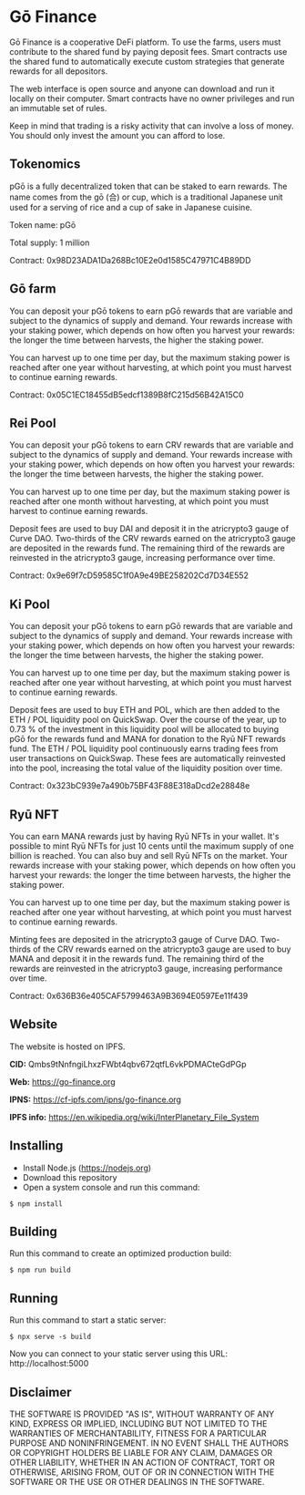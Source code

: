 # Gō Finance

Gō Finance is a cooperative DeFi platform. To use the farms, users must contribute to the shared fund by paying deposit fees. Smart contracts use the shared fund to automatically execute custom strategies that generate rewards for all depositors.

The web interface is open source and anyone can download and run it locally on their computer. Smart contracts have no owner privileges and run an immutable set of rules.

Keep in mind that trading is a risky activity that can involve a loss of money. You should only invest the amount you can afford to lose.

## Tokenomics

pGō is a fully decentralized token that can be staked to earn rewards. The name comes from the gō (合) or cup, which is a traditional Japanese unit used for a serving of rice and a cup of sake in Japanese cuisine.

Token name: pGō

Total supply: 1 million

Contract: 0x98D23ADA1Da268Bc10E2e0d1585C47971C4B89DD

## Gō farm

You can deposit your pGō tokens to earn pGō rewards that are variable and subject to the dynamics of supply and demand. Your rewards increase with your staking power, which depends on how often you harvest your rewards: the longer the time between harvests, the higher the staking power.

You can harvest up to one time per day, but the maximum staking power is reached after one year without harvesting, at which point you must harvest to continue earning rewards.

Contract: 0x05C1EC18455dB5edcf1389B8fC215d56B42A15C0

## Rei Pool

You can deposit your pGō tokens to earn CRV rewards that are variable and subject to the dynamics of supply and demand. Your rewards increase with your staking power, which depends on how often you harvest your rewards: the longer the time between harvests, the higher the staking power.

You can harvest up to one time per day, but the maximum staking power is reached after one month without harvesting, at which point you must harvest to continue earning rewards.

Deposit fees are used to buy DAI and deposit it in the atricrypto3 gauge of Curve DAO. Two-thirds of the CRV rewards earned on the atricrypto3 gauge are deposited in the rewards fund. The remaining third of the rewards are reinvested in the atricrypto3 gauge, increasing performance over time.

Contract: 0x9e69f7cD59585C1f0A9e49BE258202Cd7D34E552

## Ki Pool

You can deposit your pGō tokens to earn pGō rewards that are variable and subject to the dynamics of supply and demand. Your rewards increase with your staking power, which depends on how often you harvest your rewards: the longer the time between harvests, the higher the staking power.

You can harvest up to one time per day, but the maximum staking power is reached after one year without harvesting, at which point you must harvest to continue earning rewards.

Deposit fees are used to buy ETH and POL, which are then added to the ETH / POL liquidity pool on QuickSwap. Over the course of the year, up to 0.73 % of the investment in this liquidity pool will be allocated to buying pGō for the rewards fund and MANA for donation to the Ryū NFT rewards fund. The ETH / POL liquidity pool continuously earns trading fees from user transactions on QuickSwap. These fees are automatically reinvested into the pool, increasing the total value of the liquidity position over time.

Contract: 0x323bC939e7a490b75BF43F88E318aDcd2e28848e

## Ryū NFT

You can earn MANA rewards just by having Ryū NFTs in your wallet. It's possible to mint Ryū NFTs for just 10 cents until the maximum supply of one billion is reached. You can also buy and sell Ryū NFTs on the market. Your rewards increase with your staking power, which depends on how often you harvest your rewards: the longer the time between harvests, the higher the staking power.

You can harvest up to one time per day, but the maximum staking power is reached after one year without harvesting, at which point you must harvest to continue earning rewards.

Minting fees are deposited in the atricrypto3 gauge of Curve DAO. Two-thirds of the CRV rewards earned on the atricrypto3 gauge are used to buy MANA and deposit it in the rewards fund. The remaining third of the rewards are reinvested in the atricrypto3 gauge, increasing performance over time.

Contract: 0x636B36e405CAF5799463A9B3694E0597Ee11f439

## Website

The website is hosted on IPFS.

**CID:** Qmbs9tNnfngiLhxzFWbt4qbv672qtfL6vkPDMACteGdPGp

**Web:** https://go-finance.org

**IPNS:** https://cf-ipfs.com/ipns/go-finance.org

**IPFS info:** https://en.wikipedia.org/wiki/InterPlanetary_File_System

## Installing

- Install Node.js (https://nodejs.org) 
- Download this repository
- Open a system console and run this command:

```
$ npm install
```

## Building

Run this command to create an optimized production build:

```
$ npm run build
```

## Running

Run this command to start a static server:

```
$ npx serve -s build
```

Now you can connect to your static server using this URL: http://localhost:5000

## Disclaimer

THE SOFTWARE IS PROVIDED "AS IS", WITHOUT WARRANTY OF ANY KIND, EXPRESS OR IMPLIED, INCLUDING BUT NOT LIMITED TO THE WARRANTIES OF MERCHANTABILITY, FITNESS FOR A PARTICULAR PURPOSE AND NONINFRINGEMENT. IN NO EVENT SHALL THE AUTHORS OR COPYRIGHT HOLDERS BE LIABLE FOR ANY CLAIM, DAMAGES OR OTHER LIABILITY, WHETHER IN AN ACTION OF CONTRACT, TORT OR OTHERWISE, ARISING FROM, OUT OF OR IN CONNECTION WITH THE SOFTWARE OR THE USE OR OTHER DEALINGS IN THE SOFTWARE.

